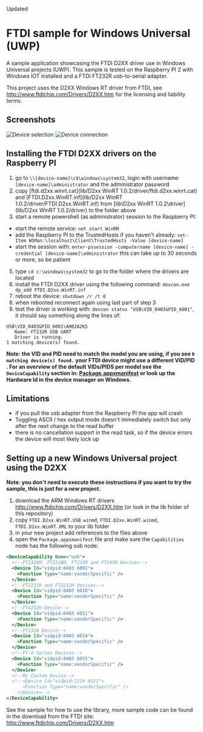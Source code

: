 Updated
# FTDI sample for Windows Universal (UWP)

A sample application showcasing the FTDI D2XX driver use in Windows Universal projects (UWP). This sample is tested on the Raspberry PI 2 with Windows IOT installed and a FTDI FT232R usb-to-serial adapter.

This project uses the D2XX Windows RT driver from FTDI, see http://www.ftdichip.com/Drivers/D2XX.htm for the licensing and liability terms.

## Screenshots

![Device selection](screenshot1.png)
![Device connection](screenshot2.png)

## Installing the FTDI D2XX drivers on the Raspberry PI

1. go to `\\[device-name]\c$\windows\system32`, login with username: `[device-name]\administrator` and the administrator password
2. copy [ftdi.d2xx.winrt.cat](lib/D2xx WinRT 1.0.2/driver/ftdi.d2xx.winrt.cat) and [FTDI.D2xx.WinRT.inf](lib/D2xx WinRT 1.0.2/driver/FTDI.D2xx.WinRT.inf) from [lib\D2xx WinRT 1.0.2\driver](lib/D2xx WinRT 1.0.2/driver) to the folder above
3. start a remote powershell (as administrator) session to the Raspberry PI: 
  - start the remote service: `net start WinRM`
  - add the Raspberry PI to the TrustedHosts if you haven't already: `set-Item WSMan:\localhost\Client\TrustedHosts -Value [device-name]`
  - start the session with:  `enter-pssession -computername [device-name] -credential [device-name]\administrator` this can take up to 30 seconds or more, so be patient
5. type `cd c:\windows\system32` to go to the folder where the drivers are located
4. install the FTDI D2XX driver using the following command: `devcon.exe dp_add FTDI.D2xx.WinRT.inf`
5. reboot the device: `shutdown /r /t 0`
6. when rebooted reconnect again using last part of step 3
5. test the driver is working with: `devcon status "USB\VID_0403&PID_6001"`, it should say something along the lines of:

 ```
 USB\VID_0403&PID_6001\AH02A2KS
    Name: FT232R USB UART
    Driver is running.
 1 matching device(s) found.
 ```
 
 **Note: the VID and PID need to match the model you are using, if you see `0 matching device(s) found.` your FTDI device might use a different VID/PID . For an overview of the default VIDs/PIDS per model see the `DeviceCapability` section in: [Package.appxmanifest](src/FTDISample/Package.appxmanifest) or look up the Hardware Id in the device manager on Windows.**

## Limitations

- if you pull the usb adapter from the Raspberry PI the app will crash
- Toggling ASCII / hex output mode doesn't immediately switch but only after the next change to the read buffer
- there is no cancellation support in the read task, so if the device errors the device will most likely lock up 

## Setting up a new Windows Universal project using the D2XX
**Note: you don't need to execute these instructions if you want to try the sample, this is just for a *new* project.**

1. download the ARM Windows RT drivers http://www.ftdichip.com/Drivers/D2XX.htm (or look in the lib folder of this repository)
2. copy `FTDI.D2xx.WinRT.USB.winmd`, `FTDI.D2xx.WinRT.winmd`, `FTDI.D2xx.WinRT.XML` to your lib folder
3. in your new project add references to the files above
4. open the `Package.appxmanifest` file and make sure the `Capabilities` node has the following sub node:
```xml
<DeviceCapability Name="usb">
  <!--FT232AM, FT232BM, FT232R and FT245R Devices-->
  <Device Id="vidpid:0403 6001">
    <Function Type="name:vendorSpecific" />
  </Device>
  <!--FT2232D and FT2232H Devices-->
  <Device Id="vidpid:0403 6010">
    <Function Type="name:vendorSpecific" />
  </Device>
  <!--FT4232H Device-->
  <Device Id="vidpid:0403 6011">
    <Function Type="name:vendorSpecific" />
  </Device>
  <!--FT232H Device-->
  <Device Id="vidpid:0403 6014">
    <Function Type="name:vendorSpecific" />
  </Device>
  <!--FT-X-Series Devices-->
  <Device Id="vidpid:0403 6015">
    <Function Type="name:vendorSpecific" />
  </Device>
  <!--My Custom Device-->
  <!--<Device Id="vidpid:1234 4321">
      <Function Type="name:vendorSpecific" />
    </Device>-->
</DeviceCapability> 
```
See the sample for how to use the library, more sample code can be found in the download from the FTDI site:  http://www.ftdichip.com/Drivers/D2XX.htm
